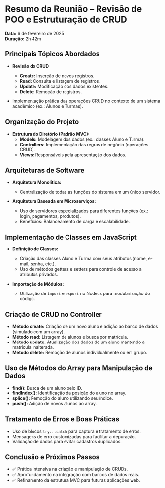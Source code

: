 # Resumo da Reunião – Revisão de POO e Estruturação de CRUD

**Data:** 6 de fevereiro de 2025  
**Duração:** 2h 42m

## Principais Tópicos Abordados

- **Revisão do CRUD**
    - **Create:** Inserção de novos registros.
    - **Read:** Consulta e listagem de registros.
    - **Update:** Modificação dos dados existentes.
    - **Delete:** Remoção de registros.

- Implementação prática das operações CRUD no contexto de um sistema acadêmico (ex.: Alunos e Turmas).

## Organização do Projeto

- **Estrutura do Diretório (Padrão MVC):**
    - **Models:** Modelagem dos dados (ex.: classes Aluno e Turma).
    - **Controllers:** Implementação das regras de negócio (operações CRUD).
    - **Views:** Responsáveis pela apresentação dos dados.

## Arquiteturas de Software

- **Arquitetura Monolítica:**
    - Centralização de todas as funções do sistema em um único servidor.

- **Arquitetura Baseada em Microserviços:**
    - Uso de servidores especializados para diferentes funções (ex.: login, pagamentos, produtos).
    - Benefícios: Balanceamento de carga e escalabilidade.

## Implementação de Classes em JavaScript

- **Definição de Classes:**
    - Criação das classes Aluno e Turma com seus atributos (nome, e-mail, senha, etc.).
    - Uso de métodos getters e setters para controle de acesso a atributos privados.

- **Importação de Módulos:**
    - Utilização de `import` e `export` no Node.js para modularização do código.

## Criação de CRUD no Controller

- **Método create:** Criação de um novo aluno e adição ao banco de dados (simulado com um array).
- **Método read:** Listagem de alunos e busca por matrícula.
- **Método update:** Atualização dos dados de um aluno mantendo a matrícula inalterada.
- **Método delete:** Remoção de alunos individualmente ou em grupo.

## Uso de Métodos do Array para Manipulação de Dados

- **find():** Busca de um aluno pelo ID.
- **findIndex():** Identificação da posição do aluno no array.
- **splice():** Remoção do aluno utilizando seu índice.
- **push():** Adição de novos alunos ao array.

## Tratamento de Erros e Boas Práticas

- Uso de blocos `try...catch` para captura e tratamento de erros.
- Mensagens de erro customizadas para facilitar a depuração.
- Validação de dados para evitar cadastros duplicados.

## Conclusão e Próximos Passos

- ✅ Prática intensiva na criação e manipulação de CRUDs.
- ✅ Aprofundamento na integração com bancos de dados reais.
- ✅ Refinamento da estrutura MVC para futuras aplicações web.

